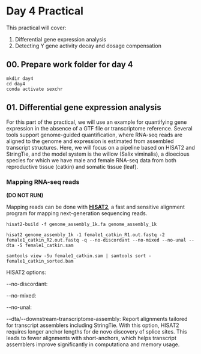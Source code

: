 # Day 4 Practical

This practical will cover:

1. Differential gene expression analysis
2. Detecting Y gene activity decay and dosage compensation

## 00. Prepare work folder for day 4

```
mkdir day4
cd day4
conda activate sexchr
```

## 01. Differential gene expression analysis

For this part of the practical, we will use an example for quantifying gene expression in the absence of a GTF file or transcriptome reference. Several tools support genome-guided quantification, where RNA-seq reads are aligned to the genome and expression is estimated from assembled transcript structures. Here, we will focus on a pipeline based on HISAT2 and StringTie, and the model system is the willow (Salix viminalis), a dioecious species for which we have male and female RNA-seq data from both reproductive tissue (catkin) and somatic tissue (leaf).

### Mapping RNA-seq reads

**(DO NOT RUN)**

Mapping reads can be done with **[HISAT2](https://daehwankimlab.github.io/hisat2/)**, a fast and sensitive alignment program for mapping next-generation sequencing reads. 

```
hisat2-build -f genome_assembly_1k.fa genome_assembly_1k

hisat2 genome_assembly_1k -1 female1_catkin_R1.out.fastq -2 female1_catkin_R2.out.fastq -q --no-discordant --no-mixed --no-unal --dta -S female1_catkin.sam

samtools view -Su female1_catkin.sam | samtools sort - female1_catkin_sorted.bam

```

HISAT2 options:

--no-discordant: 

--no-mixed:

--no-unal:

--dta/--downstream-transcriptome-assembly: Report alignments tailored for transcript assemblers including StringTie. With this option, HISAT2 requires longer anchor lengths for de novo discovery of splice sites. This leads to fewer alignments with short-anchors, which helps transcript assemblers improve significantly in computationa and memory usage.











